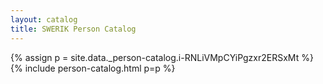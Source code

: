 ```yaml
---
layout: catalog
title: SWERIK Person Catalog
---
```

{% assign p = site.data._person-catalog.i-RNLiVMpCYiPgzxr2ERSxMt %}
{% include person-catalog.html p=p %}

